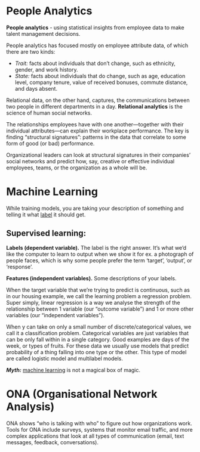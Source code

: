 # People Analytics

**People analytics** - using statistical insights from employee data to make talent management decisions.

People analytics has focused mostly on employee attribute data, of which there are two kinds:
- _Trait:_ facts about individuals that don’t change, such as ethnicity, gender, and work history.
- _State:_ facts about individuals that do change, such as age, education level, company tenure, value of received bonuses, commute distance, and days absent.

Relational data, on the other hand, captures, the communications between two people in different departments in a day. **Relational analytics** is the science of human social networks.

The relationships employees have with one another—together with their individual attributes—can explain their workplace performance. The key is finding “structural signatures”: patterns in the data that correlate to some form of good (or bad) performance. 

Organizational leaders can look at structural signatures in their companies’ social networks and predict how, say, creative or effective individual employees, teams, or the organization as a whole will be.

# Machine Learning

While training models, you are taking your description of something and telling it what [label](http://bit.ly/quaesita_island) it should get.

## Supervised learning:

**Labels (dependent variable).** The label is the right answer. 
It’s what we’d like the computer to learn to output when we show it for ex. a photograph of people faces, which is why some people prefer the term ‘target’, ‘output’, or ‘response’.

**Features (independent variables).** Some descriptions of your labels.

When the target variable that we’re trying to predict is continuous, such as in our housing example, we call the learning problem a regression problem. Super simply, linear regression is a way we analyse the strength of the relationship between 1 variable (our “outcome variable”) and 1 or more other variables (our “independent variables”).

When y can take on only a small number of discrete/categorical values, we call it a classification problem. 
Categorical variables are just variables that can be only fall within in a single category. Good examples are days of the week, or types of fruits. For these data we usually use models that predict probability of a thing falling into one type or the other. This type of model are called logistic model and multilabel models.

**_Myth:_**  [machine learning](https://hackernoon.com/machine-learning-is-the-emperor-wearing-clothes-59933d12a3cc) is not a magical box of magic.
 
# ONA (Organisational Network Analysis)

ONA shows “who is talking with who” to figure out how organizations work. Tools for ONA include surveys, systems that monitor email traffic, and more complex applications that look at all types of communication (email, text messages, feedback, conversations). 
